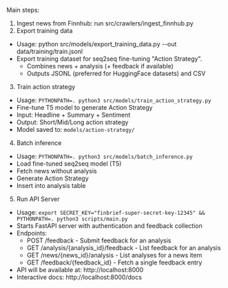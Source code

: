 Main steps:

1. Ingest news from Finnhub: run src/crawlers/ingest_finnhub.py
2. Export training data

- Usage: python src/models/export_training_data.py --out data/training/train.jsonl
- Export training dataset for seq2seq fine-tuning "Action Strategy".
  - Combines news + analysis (+ feedback if available)
  - Outputs JSONL (preferred for HuggingFace datasets) and CSV

3. Train action strategy

- Usage: `PYTHONPATH=. python3 src/models/train_action_strategy.py`
- Fine-tune T5 model to generate Action Strategy
- Input: Headline + Summary + Sentiment
- Output: Short/Mid/Long action strategy
- Model saved to: `models/action-strategy/`

4. Batch inference

- Usage: `PYTHONPATH=. python3 src/models/batch_inference.py`
- Load fine-tuned seq2seq model (T5)
- Fetch news without analysis
- Generate Action Strategy
- Insert into analysis table

5. Run API Server

- Usage: `export SECRET_KEY="finbrief-super-secret-key-12345" && PYTHONPATH=. python3 scripts/main.py`
- Starts FastAPI server with authentication and feedback collection
- Endpoints:
  - POST /feedback - Submit feedback for an analysis
  - GET /analysis/{analysis_id}/feedback - List feedback for an analysis
  - GET /news/{news_id}/analysis - List analyses for a news item
  - GET /feedback/{feedback_id} - Fetch a single feedback entry
- API will be available at: http://localhost:8000
- Interactive docs: http://localhost:8000/docs
